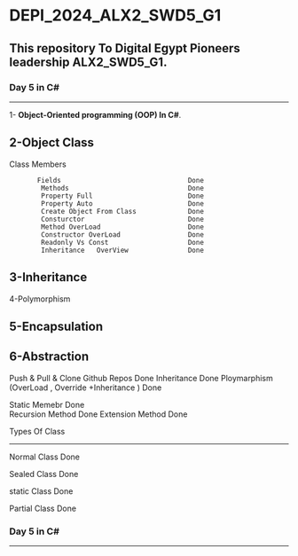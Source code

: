 # DEPI_2024_ALX2_SWD5_G1
## This repository To Digital Egypt Pioneers leadership ALX2_SWD5_G1.
### Day 5  in C# 
------------------
1- **Object-Oriented programming (OOP) In C#**.

2-Object Class
---------------
Class Members 

           Fields                                Done 
            Methods                              Done        
            Property Full                        Done
            Property Auto                        Done        
            Create Object From Class             Done 
            Consturctor                          Done 
            Method OverLoad                      Done
            Constructor OverLoad                 Done  
            Readonly Vs Const                    Done
            Inheritance   OverView               Done

3-Inheritance
---------------

4-Polymorphism 

5-Encapsulation
-----------------

6-Abstraction
------------------


Push & Pull & Clone Github Repos                 Done
Inheritance                                      Done 
Ploymarphism (OverLoad , Override +Inheritance ) Done

Static Memebr                                    Done          
Recursion Method                                 Done 
Extension Method                                 Done      
                                                                                     
Types Of Class 
***************
Normal Class                                      Done 

Sealed Class                                      Done 

static Class                                      Done  

Partial Class                                     Done

### Day 5  in C# 
------------------
